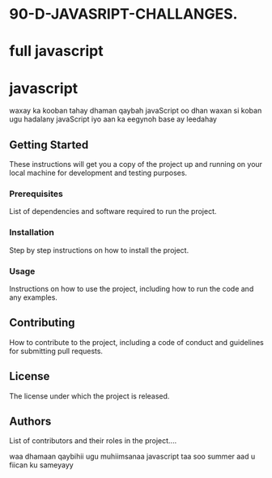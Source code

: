 # 90-D-JAVASRIPT-CHALLANGES.

#  full javascript 

# javascript 
waxay ka kooban tahay dhaman qaybah javaScript oo dhan waxan si koban ugu hadalany javaScript 
iyo aan ka eegynoh base ay leedahay 

## Getting Started
These instructions will get you a copy of the project up and running on your local machine for development and testing purposes.

### Prerequisites
List of dependencies and software required to run the project.

### Installation
Step by step instructions on how to install the project.

### Usage
Instructions on how to use the project, including how to run the code and any examples.

## Contributing
How to contribute to the project, including a code of conduct and guidelines for submitting pull requests.

## License
The license under which the project is released.

## Authors
List of contributors and their roles in the project....

waa dhamaan qaybihii ugu muhiimsanaa javascript 
taa soo summer aad u fiican ku sameyayy








